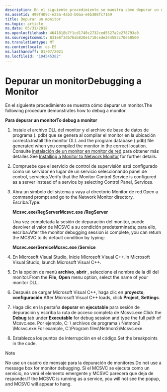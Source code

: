 ```yaml
---
description: En el siguiente procedimiento se muestra cómo depurar un monitor.
ms.assetid: 499f409c-e25a-4ab3-b0aa-e6b308fc7169
title: Depurar un monitor
ms.topic: article
ms.date: 05/31/2018
ms.openlocfilehash: 4641818b7f1cd1740c2732ced5527a2e278793a0
ms.sourcegitcommit: 831e8f3db78ab820e1710cede244553c70e50500
ms.translationtype: MT
ms.contentlocale: es-ES
ms.lasthandoff: 01/07/2021
ms.locfileid: "104545382"
---
```

# <a name="debugging-a-monitor"></a><span data-ttu-id="62fc7-103">Depurar un monitor</span><span class="sxs-lookup"><span data-stu-id="62fc7-103">Debugging a Monitor</span></span>

<span data-ttu-id="62fc7-104">En el siguiente procedimiento se muestra cómo depurar un monitor.</span><span class="sxs-lookup"><span data-stu-id="62fc7-104">The following procedure demonstrates how to debug a monitor.</span></span>

<span data-ttu-id="62fc7-105">**Para depurar un monitor**</span><span class="sxs-lookup"><span data-stu-id="62fc7-105">**To debug a monitor**</span></span>

1.  <span data-ttu-id="62fc7-106">Instale el archivo DLL del monitor y el archivo de base de datos de programa (. pdb) que se genera al compilar el monitor en la ubicación correcta.</span><span class="sxs-lookup"><span data-stu-id="62fc7-106">Install the monitor DLL and the program database (.pdb) file generated when you compiled the monitor in the correct location.</span></span> <span data-ttu-id="62fc7-107">Consulte [instalación de un monitor en monitor de red](installing-a-monitor-to-network-monitor.md) para obtener más detalles.</span><span class="sxs-lookup"><span data-stu-id="62fc7-107">See [Installing a Monitor to Network Monitor](installing-a-monitor-to-network-monitor.md) for further details.</span></span>
2.  <span data-ttu-id="62fc7-108">Compruebe que el servicio de control de supervisión está configurado como un servidor en lugar de un servicio seleccionando panel de control, servicios.</span><span class="sxs-lookup"><span data-stu-id="62fc7-108">Verify that the Monitor Control Service is configured as a server instead of a service by selecting Control Panel, Services.</span></span>
3.  <span data-ttu-id="62fc7-109">Abra un símbolo del sistema y vaya al directorio Monitor de red.</span><span class="sxs-lookup"><span data-stu-id="62fc7-109">Open a command prompt and go to the Network Monitor directory.</span></span> <span data-ttu-id="62fc7-110">Escriba:</span><span class="sxs-lookup"><span data-stu-id="62fc7-110">Type:</span></span>

    <span data-ttu-id="62fc7-111">**Mcsvc.exe/RegServer**</span><span class="sxs-lookup"><span data-stu-id="62fc7-111">**Mcsvc.exe /RegServer**</span></span>

    <span data-ttu-id="62fc7-112">Una vez completada la sesión de depuración del monitor, puede devolver el valor de MCSVC a su condición predeterminada; para ello, escriba:</span><span class="sxs-lookup"><span data-stu-id="62fc7-112">After the monitor debugging session is complete, you can return the MCSVC to its default condition by typing:</span></span>

    <span data-ttu-id="62fc7-113">**Mcsvc.exe/Service**</span><span class="sxs-lookup"><span data-stu-id="62fc7-113">**Mcsvc.exe /Service**</span></span>

4.  <span data-ttu-id="62fc7-114">En Microsoft Visual Studio, Inicie Microsoft Visual C++.</span><span class="sxs-lookup"><span data-stu-id="62fc7-114">In Microsoft Visual Studio, launch Microsoft Visual C++.</span></span>
5.  <span data-ttu-id="62fc7-115">En la opción de menú **archivo**, **abrir** , seleccione el nombre de la dll del monitor.</span><span class="sxs-lookup"><span data-stu-id="62fc7-115">From the **File**, **Open** menu option, select the name of your monitor DLL.</span></span>
6.  <span data-ttu-id="62fc7-116">Después de cargar Microsoft Visual C++, haga clic en **proyecto**, **configuración**.</span><span class="sxs-lookup"><span data-stu-id="62fc7-116">After Microsoft Visual C++ loads, click **Project**, **Settings**.</span></span>
7.  <span data-ttu-id="62fc7-117">Haga clic en la pestaña **depurar** en **ejecutable** para sesión de depuración y escriba la ruta de acceso completa de Mcsvc.exe.</span><span class="sxs-lookup"><span data-stu-id="62fc7-117">Click the **Debug** tab under **Executable** for debug session and type the full path of Mcsvc.exe.</span></span> <span data-ttu-id="62fc7-118">Por ejemplo, C: \\ archivos de programa \\ Netmon2 \\Mcsvc.exe.</span><span class="sxs-lookup"><span data-stu-id="62fc7-118">For example, C:\\Program files\\Netmon2\\Mcsvc.exe.</span></span>
8.  <span data-ttu-id="62fc7-119">Establezca los puntos de interrupción en el código.</span><span class="sxs-lookup"><span data-stu-id="62fc7-119">Set the breakpoints in the code.</span></span>

> [!Note]  
> <span data-ttu-id="62fc7-120">No use un cuadro de mensaje para la depuración de monitores.</span><span class="sxs-lookup"><span data-stu-id="62fc7-120">Do not use a message box for monitor debugging.</span></span> <span data-ttu-id="62fc7-121">Si el MCSVC se ejecuta como un servicio, no verá el elemento emergente y MCSVC parecerá que deja de responder.</span><span class="sxs-lookup"><span data-stu-id="62fc7-121">If the MCSVC is running as a service, you will not see the popup, and MCSVC will appear to hang.</span></span>

 

 

 



